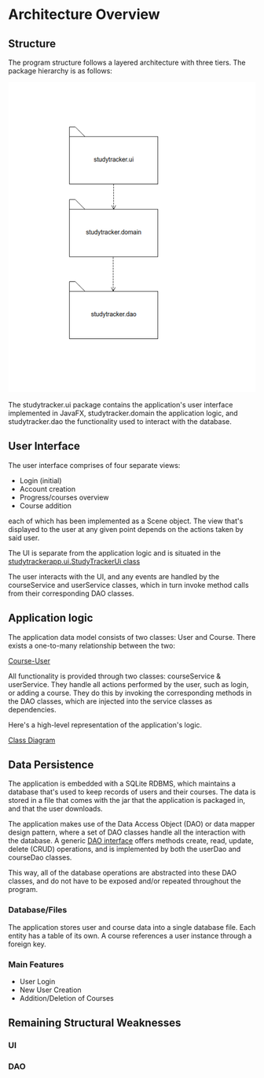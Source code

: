 # Architecture Overview

## Structure

The program structure follows a layered architecture with three tiers. The package hierarchy is as follows:

![Application Package Structure](https://github.com/Nurou/ot-harjoitustyo/blob/master/studyTracker/documentation/images/package_structure.png)

The studytracker.ui package contains the application's user interface implemented in JavaFX, studytracker.domain the application logic, and studytracker.dao the functionality used to interact with the database.

## User Interface

The user interface comprises of four separate views:

- Login (initial)
- Account creation
- Progress/courses overview
- Course addition

each of which has been implemented as a Scene object. The view that's displayed to the user at any given point depends on the actions taken by said user.

The UI is separate from the application logic and is situated in the [studytrackerapp.ui.StudyTrackerUi class](https://github.com/Nurou/ot-harjoitustyo/blob/master/studyTracker/src/main/java/studytrackerapp/ui/StudyTrackerUi.java)

The user interacts with the UI, and any events are handled by the courseService and userService classes, which in turn invoke method calls from their corresponding DAO classes.

## Application logic

The application data model consists of two classes: User and Course. There exists a one-to-many relationship between the two:

[Course-User](https://github.com/Nurou/ot-harjoitustyo/blob/master/studyTracker/documentation/images/course_user.png)

All functionality is provided through two classes: courseService & userService. They handle all actions performed by the user, such as login, or adding a course. They do this by invoking the corresponding methods in the DAO classes, which are injected into the service classes as dependencies.

Here's a high-level representation of the application's logic.

[Class Diagram](https://github.com/Nurou/ot-harjoitustyo/blob/master/studyTracker/documentation/images/class_diagram.png)

## Data Persistence

The application is embedded with a SQLite RDBMS, which maintains a database that's used to keep records of users and their courses. The data is stored in a file that comes with the jar that the application is packaged in, and that the user downloads.

The application makes use of the Data Access Object (DAO) or data mapper design pattern, where a set of DAO classes handle all the interaction with the database. A generic [DAO interface](https://github.com/Nurou/ot-harjoitustyo/blob/master/studyTracker/src/main/java/studytrackerapp/dao/DAO.java) offers methods create, read, update, delete (CRUD) operations, and is implemented by both the userDao and courseDao classes.

This way, all of the database operations are abstracted into these DAO classes, and do not have to be exposed and/or repeated throughout the program.

### Database/Files

The application stores user and course data into a single database file. Each entity has a table of its own. A course references a user instance through a foreign key.

### Main Features

- User Login
- New User Creation
- Addition/Deletion of Courses

## Remaining Structural Weaknesses

### UI

### DAO

